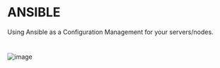 # ANSIBLE
Using Ansible as a Configuration Management for your servers/nodes.
#
#

![image](https://user-images.githubusercontent.com/110003519/183512423-8c6cdf3c-f25e-443c-b4ad-cba46ded5c1f.png)
#
